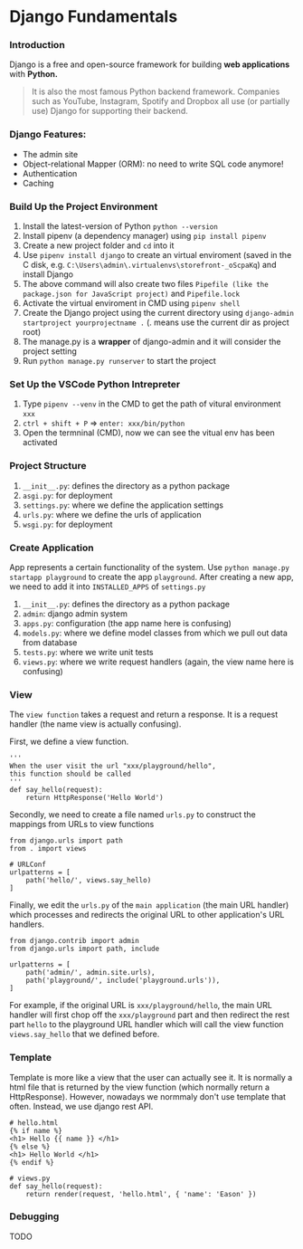 # Django Fundamentals

### Introduction
Django is a free and open-source framework for building **web applications** with **Python.** 

> It is also the most famous Python backend framework. Companies such as YouTube, Instagram, Spotify and Dropbox all use (or partially use) Django for supporting their backend.

### Django Features:
- The admin site
- Object-relational Mapper (ORM): no need to write SQL code anymore!
- Authentication
- Caching

### Build Up the Project Environment
1. Install the latest-version of Python ```python --version```
2. Install pipenv (a dependency manager) using ```pip install pipenv```
3. Create a new project folder and ```cd``` into it
4. Use ```pipenv install django``` to create an virtual enviroment (saved in the C disk, e.g.  ```C:\Users\admin\.virtualenvs\storefront-_oScpaKq```) and install Django
5. The above command will also create two files ```Pipefile (like the package.json for JavaScript project)``` and ```Pipefile.lock```
6. Activate the virtual enviroment in CMD using ```pipenv shell```
7. Create the Django project using the current directory using ```django-admin startproject yourprojectname .``` (. means use the current dir as project root)
8. The manage.py is a **wrapper** of django-admin and it will consider the project setting
9. Run ```python manage.py runserver``` to start the project

### Set Up the VSCode Python Intrepreter
1. Type ```pipenv --venv``` in the CMD to get the path of vitural environment ```xxx```
2. ```ctrl + shift + P``` => ```enter: xxx/bin/python```
3. Open the termninal (CMD), now we can see the vitual env has been activated

### Project Structure
1. ```__init__.py```: defines the directory as a python package
2. ```asgi.py```: for deployment
3. ```settings.py```: where we define the application settings
4. ```urls.py```: where we define the urls of application
5. ```wsgi.py```: for deployment

### Create Application
App represents a certain functionality of the system. Use ```python manage.py startapp playground``` to create the app ```playground```. After creating a new app, we need to add it into ```INSTALLED_APPS``` of ```settings.py```

1. ```__init__.py```: defines the directory as a python package
2. ```admin```: django admin system
3. ```apps.py```: configuration (the app name here is confusing)
4. ```models.py```: where we define model classes from which we pull out data from database
5. ```tests.py```: where we write unit tests
6. ```views.py```: where we write request handlers (again, the view name here is confusing)

### View
The ```view function``` takes a request and return a response. It is a request handler (the name view is actually confusing).

First, we define a view function.
```python3
'''
When the user visit the url "xxx/playground/hello",
this function should be called
'''
def say_hello(request):
    return HttpResponse('Hello World')
```

Secondly, we need to create a file named ```urls.py``` to construct the mappings from URLs to view functions
```python3
from django.urls import path
from . import views

# URLConf
urlpatterns = [
    path('hello/', views.say_hello)
]
```

Finally, we edit the ```urls.py``` of the ```main application``` (the main URL handler) which processes and redirects the original URL to other application's URL handlers.
```python3
from django.contrib import admin
from django.urls import path, include

urlpatterns = [
    path('admin/', admin.site.urls),
    path('playground/', include('playground.urls')),
]
```
For example, if the original URL is ```xxx/playground/hello```, the main URL handler will first chop off the ```xxx/playground``` part and then redirect the rest part ```hello``` to the playground URL handler which will call the view function ```views.say_hello``` that we defined before. 

### Template
Template is more like a view that the user can actually see it. It is normally a html file that is returned by the view function (which normally return a HttpResponse). However, nowadays we normmaly don't use template that often. Instead, we use django rest API.

```python3
# hello.html
{% if name %}
<h1> Hello {{ name }} </h1>
{% else %}
<h1> Hello World </h1>
{% endif %}
```

```python3
# views.py
def say_hello(request):
    return render(request, 'hello.html', { 'name': 'Eason' })
```

### Debugging
TODO




